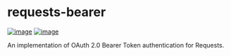 requests-bearer
===============

[![image](https://badge.fury.io/py/requests-bearer.svg)](https://badge.fury.io/py/requests-bearer)
[![image](https://travis-ci.org/brandond/requests-bearer.svg?branch=master)](https://travis-ci.org/brandond/requests-bearer)

An implementation of OAuth 2.0 Bearer Token authentication for Requests.
